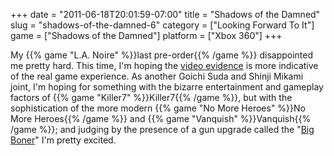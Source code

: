 +++
date = "2011-06-18T20:01:59-07:00"
title = "Shadows of the Damned"
slug = "shadows-of-the-damned-6"
category = ["Looking Forward To It"]
game = ["Shadows of the Damned"]
platform = ["Xbox 360"]
+++

My {{% game "L.A. Noire" %}}last pre-order{{% /game %}} disappointed me pretty hard.  This time, I'm hoping the <a href="http://www.gametrailers.com/game/shadows-of-the-damned/13828">video evidence</a> is more indicative of the real game experience.  As another Goichi Suda and Shinji Mikami joint, I'm hoping for something with the bizarre entertainment and gameplay factors of {{% game "Killer7" %}}Killer7{{% /game %}}, but with the sophistication of the more modern {{% game "No More Heroes" %}}No More Heroes{{% /game %}} and {{% game "Vanquish" %}}Vanquish{{% /game %}}; and judging by the presence of a gun upgrade called the "<a href="http://www.joystiq.com/2011/04/29/suda-and-mikami-get-silly-in-shadows-of-the-damned-dev-diary/">Big Boner</a>" I'm pretty excited.